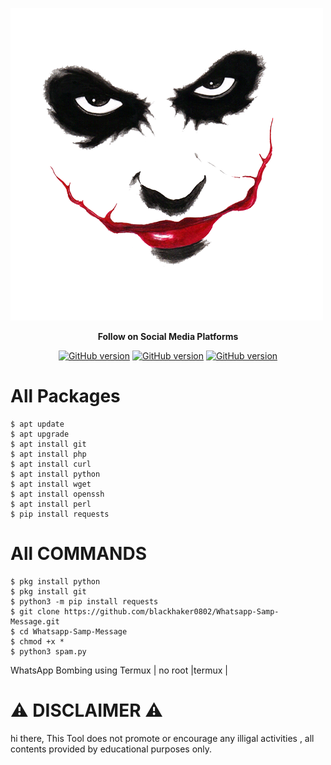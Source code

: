 ![full](joker-21110.png)
<p align="center">
  <b> Follow on Social Media Platforms </b>
</p>
<p align="center">
<a href=""><img title="GitHub version" src="https://img.shields.io/badge/-Facebook-blue" ></a> <a href="https://instagram.com/maheshpawar0802?igshid=yy1vj2qxk4n4"><img title="GitHub version" src="https://img.shields.io/badge/-instagram-red" ></a> <a href="https://github.com/BlackPanther123-bot"><img title="GitHub version" src="https://img.shields.io/badge/-github-black" ></a>
</p>


# All Packages 
```
$ apt update 
$ apt upgrade 
$ apt install git 
$ apt install php 
$ apt install curl 
$ apt install python
$ apt install wget 
$ apt install openssh 
$ apt install perl
$ pip install requests
```
# All COMMANDS
```
$ pkg install python
$ pkg install git
$ python3 -m pip install requests
$ git clone https://github.com/blackhaker0802/Whatsapp-Samp-Message.git
$ cd Whatsapp-Samp-Message
$ chmod +x *
$ python3 spam.py
```
WhatsApp Bombing using Termux | no root |termux |

# ⚠️ DISCLAIMER ⚠️

hi there, 
This Tool does not promote or encourage any illigal activities , all contents provided by educational purposes only. 

